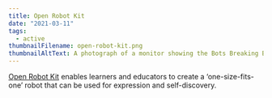 ```yaml
---
title: Open Robot Kit
date: "2021-03-11"
tags:
  - active
thumbnailFilename: open-robot-kit.png
thumbnailAltText: A photograph of a monitor showing the Bots Breaking Barriers poster
---
```

[Open Robot Kit](https://www.codelearncreate.org/blog/open-robot-kit/) enables learners and educators to create a
‘one-size-fits-one’ robot that can be used for expression and self-discovery.
